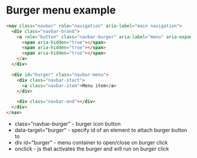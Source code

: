 # Burger menu example

```html
<nav class="navbar" role="navigation" aria-label="main navigation">
  <div class="navbar-brand">
    <a role="button" class="navbar-burger" aria-label="menu" aria-expanded="false" data-target="burger" onclick="document.querySelector('.navbar-menu').classList.toggle('is-active');document.querySelector('.navbar-burger').classList.toggle('is-active');">
      <span aria-hidden="true"></span>
      <span aria-hidden="true"></span>
      <span aria-hidden="true"></span>
    </a>
  </div>

  <div id="burger" class="navbar-menu">
    <div class="navbar-start">
      <a class="navbar-item">Menu item</a>
    </div>

    <div class="navbar-end"></div>
  </div>
</nav>
```

- class="navbar-burger" - burger icon button
- data-target="burger" - specify id of an element to attach burger button to
- div id="burger" - menu container to open/close on burger click
- onclick - js that activates the burger and will run on burger click
